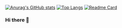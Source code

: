 [![Anurag's GitHub stats](https://github-readme-stats.vercel.app/api?username=fathidevs&count_private=true&show_icons=true&theme=gruvbox)](https://github.com/anuraghazra/github-readme-stats)
[![Top Langs](https://github-readme-stats.vercel.app/api/top-langs/?username=fathidevs&theme=dark)](https://github.com/anuraghazra/github-readme-stats)
[![Readme Card](https://github-readme-stats.vercel.app/api/pin/?username=fathidevs&repo=safecart&theme=dark)](https://github.com/fathidevs/SafeCart)

### Hi there 👋

<!--
**fathidevs/fathidevs** is a ✨ _special_ ✨ repository because its `README.md` (this file) appears on your GitHub profile.

Here are some ideas to get you started:

- 🔭 I’m currently working on ...
- 🌱 I’m currently learning ...
- 👯 I’m looking to collaborate on ...
- 🤔 I’m looking for help with ...
- 💬 Ask me about ...
- 📫 How to reach me: ...
- 😄 Pronouns: ...
- ⚡ Fun fact: ...
-->
